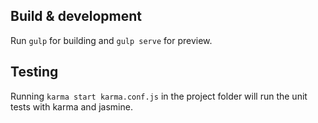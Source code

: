
## Build & development

Run `gulp` for building and `gulp serve` for preview.

## Testing

Running `karma start karma.conf.js` in the project folder will run the unit tests with karma and jasmine.

